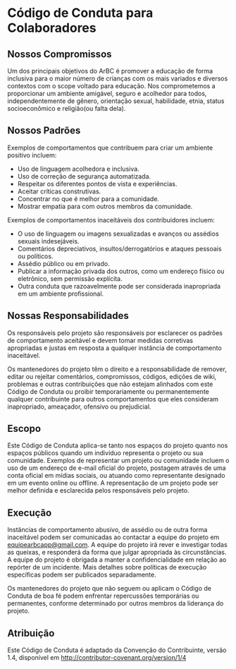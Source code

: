 # Código de Conduta para Colaboradores

## Nossos Compromissos

Um dos principais objetivos do ArBC é promover a educação de forma inclusiva para 
o maior número de crianças com os mais variados e diversos contextos com o scope 
voltado para educação. Nos comprometemos a proporcionar um ambiente amigável, seguro
e acolhedor para todos, independentemente de gênero, orientação sexual, habilidade,
etnia, status socioeconômico e religião(ou falta dela).

## Nossos Padrões

Exemplos de comportamentos que contribuem para criar um ambiente positivo incluem:

* Uso de linguagem acolhedora e inclusiva.
* Uso de correção de segurança automatizada.
* Respeitar os diferentes pontos de vista e experiências.
* Aceitar críticas construtivas.
* Concentrar no que é melhor para a comunidade.
* Mostrar empatia para com outros membros da comunidade.

Exemplos de comportamentos inaceitáveis dos contribuidores incluem:

* O uso de linguagem ou imagens sexualizadas e avanços ou assédios sexuais indesejáveis.
* Comentários depreciativos, insultos/derrogatórios e ataques pessoais ou políticos.
* Assédio público ou em privado.
* Publicar a informação privada dos outros, como um endereço físico ou eletrônico, sem permissão explícita.
* Outra conduta que razoavelmente pode ser considerada inapropriada em um ambiente profissional.


## Nossas Responsabilidades

Os responsáveis pelo projeto são responsáveis por esclarecer os padrões de 
comportamento aceitável e devem tomar medidas corretivas apropriadas e justas 
em resposta a qualquer instância de comportamento inaceitável.

Os mantenedores do projeto têm o direito e a responsabilidade de remover, editar ou rejeitar comentários,
compromissos, códigos, edições de wiki, problemas e outras contribuições que não estejam alinhados com este 
Código de Conduta ou proibir temporariamente ou permanentemente qualquer contribuinte para outros
comportamentos que eles consideram inapropriado, ameaçador, ofensivo ou prejudicial.

## Escopo

Este Código de Conduta aplica-se tanto nos espaços do projeto quanto nos espaços públicos quando um indivíduo
representa o projeto ou sua comunidade. Exemplos de representar um projeto ou comunidade incluem o uso de um 
endereço de e-mail oficial do projeto, postagem através de uma conta oficial em mídias sociais, ou atuando como 
representante designado em um evento online ou offline. A representação de um projeto pode ser melhor definida 
e esclarecida pelos responsáveis pelo projeto.

## Execução

Instâncias de comportamento abusivo, de assédio ou de outra forma inaceitável podem ser comunicadas ao 
contactar a equipe do projeto em equipearbcapp@gmail.com. A equipe do projeto irá rever e investigar todas as
queixas, e responderá da forma que julgar apropriada às circunstâncias. A equipe do projeto é obrigada a manter 
a confidencialidade em relação ao repórter de um incidente. Mais detalhes sobre políticas de execução específicas
podem ser publicados separadamente.

Os mantenedores do projeto que não seguem ou aplicam o Código de Conduta de boa fé podem enfrentar repercussões 
temporárias ou permanentes, conforme determinado por outros membros da liderança do projeto.

## Atribuição

Este Código de Conduta é adaptado da Convenção do Contribuinte, versão 1.4, disponível em http://contributor-covenant.org/version/1/4
